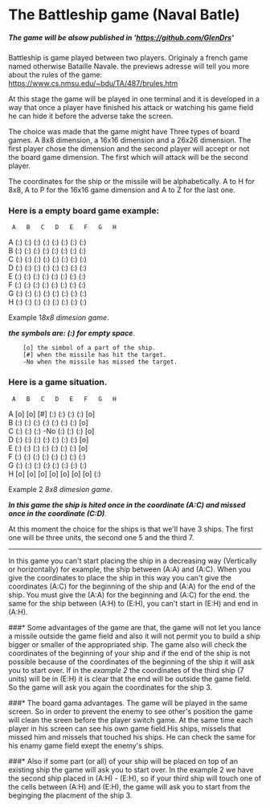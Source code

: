 # The Battleship game (Naval Batle)

##### The game will be alsow published in 'https://github.com/GlenDrs'

Battleship is game played between two players. Originaly a french game named otherwise Bataille Navale.
the previews adresse will tell you more about the rules of the game: https://www.cs.nmsu.edu/~bdu/TA/487/brules.htm

At this stage the game will be played in one terminal and it is developed in a way that once a player have finished his attack or watching his game field he can hide it before the adverse take the screen.

The choice was made that the game might have Three types of board games. A 8x8 dimension, a 16x16 dimension and a 26x26 dimension. The first player chose the dimension and the second player will accept or not the board game dimension. The first which will attack will be the second player.

The coordinates for the ship or the missile will be alphabetically. A to H for 8x8, A to P for the 16x16 game dimension and A to Z for the last one.

### Here is a empty board game example:

     A   B   C   D   E   F   G   H
  A  (:)  (:)  (:)  (:)  (:)  (:)  (:)  (:)\
  B  (:)  (:)  (:)  (:)  (:)  (:)  (:)  (:)\
  C  (:)  (:)  (:)  (:)  (:)  (:)  (:)  (:)\
  D  (:)  (:)  (:)  (:)  (:)  (:)  (:)  (:)\
  E  (:)  (:)  (:)  (:)  (:)  (:)  (:)  (:)\
  F  (:)  (:)  (:)  (:)  (:)  (:)  (:)  (:)\
  G  (:)  (:)  (:)  (:)  (:)  (:)  (:)  (:)\
  H  (:)  (:)  (:)  (:)  (:)  (:)  (:)  (:)

  Example 1*8x8 dimesion game*.

_**the symbols are: (:) for empty space**_.

        [o] the simbol of a part of the ship.
        [#] when the missile has hit the target.
        -No when the missile has missed the target.

### Here is a game situation.

     A   B   C   D   E   F   G   H
  A  [o]  [o]  [#]  (:)  (:)  (:)  (:)  [o]\
  B  (:)  (:)  (:)  (:)  (:)  (:)  (:)  [o]\
  C  (:)  (:)  (:)  -No  (:)  (:)  (:)  [o]\
  D  (:)  (:)  (:)  (:)  (:)  (:)  (:)  [o]\
  E  (:)  (:)  (:)  (:)  (:)  (:)  (:)  [o]\
  F  (:)  (:)  (:)  (:)  (:)  (:)  (:)  (:)\
  G  (:)  (:)  (:)  (:)  (:)  (:)  (:)  (:)\
  H  [o]  [o]  [o]  [o]  [o]  [o]  [o]  (:)

  Example 2 *8x8 dimesion game*.


_**In this game the ship is hited once in the coordinate (A:C) and missed once in the coordinate (C:D)**_.

At this moment the choice for the ships is that we'll have 3 ships. The first one will be three units, the second one 5 and the third 7.

--------------------------------------------------------------------

In this game you can't start placing the ship in a decreasing way (Vertically or horizontally) for example, the ship between (A:A) and (A:C). When you give the coordinates to place the ship in this way you can't give the coordinates (A:C) for the beginning of the ship and (A:A) for the end of the ship. You must give the (A:A) for the beginning and (A:C) for the end. the same for the ship between (A:H) to (E:H), you can't start in (E:H) and end in (A:H).

###* Some advantages of the game are that, the game will not let you lance a missile outside the game field and also it will not permit you to build a ship bigger or smaller of the appropriated ship.  The game also will check the coordinates of the beginning of your ship and if the end of the ship is not possible because of the coordinates of the beginning of the ship it will ask you to start over. If in the *example 2* the coordinates of the third ship (7 units) will be in (E:H) it is clear that the end will be outside the game field. So the game will ask you again the coordinates for the ship 3.

###* The board gama advantages. The game will be played in the same screen. So in order to prevent the enemy to see other's position the game will clean the sreen before the player switch game. At the same time each player in his screen can see his own game field.His ships, missels that missed him and missels that touched his ships. He can check the same for his enamy game field exept the enemy's ships.

###* Also if some part (or all) of your ship will be placed on top of an existing ship the game will ask you to start over. In the example 2 we have the second ship placed in (A:H) - (E:H), so if your third ship will touch one of the cells between (A:H) and (E:H), the game will ask you to start from the beginging the placment of the ship 3.

